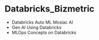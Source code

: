 # Databricks_Bizmetric
- Databricks Auto ML Mosiac AI
- Gen AI Using Databricks
- MLOps Concepts on Databricks
